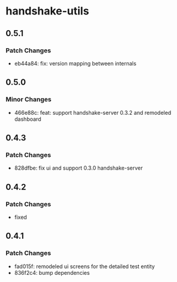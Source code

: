 # handshake-utils

## 0.5.1

### Patch Changes

- eb44a84: fix: version mapping between internals

## 0.5.0

### Minor Changes

- 466e88c: feat: support handshake-server 0.3.2 and remodeled dashboard

## 0.4.3

### Patch Changes

- 828dfbe: fix ui and support 0.3.0 handshake-server

## 0.4.2

### Patch Changes

- fixed

## 0.4.1

### Patch Changes

- fad015f: remodeled ui screens for the detailed test entity
- 836f2c4: bump dependencies

